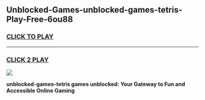 
## Unblocked-Games-unblocked-games-tetris-Play-Free-6ou88
<h3>
<a href="https://premium76.site?title=unblocked-games-tetris&ref=18A">CLICK TO PLAY</a></h3>
<hr>

<h3>
<a href="https://premium76.site?title=unblocked-games-tetris&ref=18A">CLICK 2 PLAY</a>
  
</h3>

<a href="https://premium76.site?title=unblocked-games-tetris&ref=18A"><img src="https://clearcache.store/games.png"></a>


**unblocked-games-tetris games unblocked: Your Gateway to Fun and Accessible Online Gaming**
